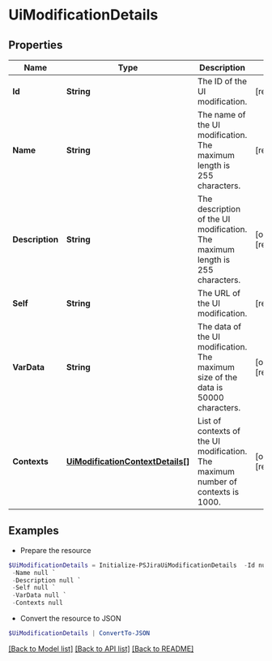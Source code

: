 # UiModificationDetails
## Properties

Name | Type | Description | Notes
------------ | ------------- | ------------- | -------------
**Id** | **String** | The ID of the UI modification. | [readonly] 
**Name** | **String** | The name of the UI modification. The maximum length is 255 characters. | [readonly] 
**Description** | **String** | The description of the UI modification. The maximum length is 255 characters. | [optional] [readonly] 
**Self** | **String** | The URL of the UI modification. | [readonly] 
**VarData** | **String** | The data of the UI modification. The maximum size of the data is 50000 characters. | [optional] [readonly] 
**Contexts** | [**UiModificationContextDetails[]**](UiModificationContextDetails.md) | List of contexts of the UI modification. The maximum number of contexts is 1000. | [optional] [readonly] 

## Examples

- Prepare the resource
```powershell
$UiModificationDetails = Initialize-PSJiraUiModificationDetails  -Id null `
 -Name null `
 -Description null `
 -Self null `
 -VarData null `
 -Contexts null
```

- Convert the resource to JSON
```powershell
$UiModificationDetails | ConvertTo-JSON
```

[[Back to Model list]](../README.md#documentation-for-models) [[Back to API list]](../README.md#documentation-for-api-endpoints) [[Back to README]](../README.md)

